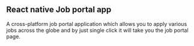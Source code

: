 ## React native Job portal app
A cross-platform job portal application which allows you to apply various jobs across the globe and by just single click it will take you the job portal page.
